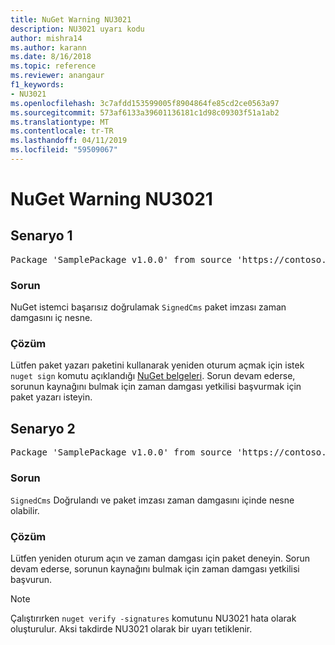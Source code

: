 ```yaml
---
title: NuGet Warning NU3021
description: NU3021 uyarı kodu
author: mishra14
ms.author: karann
ms.date: 8/16/2018
ms.topic: reference
ms.reviewer: anangaur
f1_keywords:
- NU3021
ms.openlocfilehash: 3c7afdd153599005f8904864fe85cd2ce0563a97
ms.sourcegitcommit: 573af6133a39601136181c1d98c09303f51a1ab2
ms.translationtype: MT
ms.contentlocale: tr-TR
ms.lasthandoff: 04/11/2019
ms.locfileid: "59509067"
---
```

# <a name="nuget-warning-nu3021"></a>NuGet Warning NU3021

## <a name="scenario-1"></a>Senaryo 1

<pre>Package 'SamplePackage v1.0.0' from source 'https://contoso.com/index.json': The primary signature's timestamp signature validation failed.</pre>

### <a name="issue"></a>Sorun

NuGet istemci başarısız doğrulamak `SignedCms` paket imzası zaman damgasını iç nesne.


### <a name="solution"></a>Çözüm

Lütfen paket yazarı paketini kullanarak yeniden oturum açmak için istek `nuget sign` komutu açıklandığı [NuGet belgeleri](https://docs.microsoft.com/en-us/nuget/create-packages/sign-a-package). Sorun devam ederse, sorunun kaynağını bulmak için zaman damgası yetkilisi başvurmak için paket yazarı isteyin.



## <a name="scenario-2"></a>Senaryo 2

<pre>Package 'SamplePackage v1.0.0' from source 'https://contoso.com/index.json': The timestamp signature validation failed.</pre>

### <a name="issue"></a>Sorun

`SignedCms` Doğrulandı ve paket imzası zaman damgasını içinde nesne olabilir.


### <a name="solution"></a>Çözüm

Lütfen yeniden oturum açın ve zaman damgası için paket deneyin. Sorun devam ederse, sorunun kaynağını bulmak için zaman damgası yetkilisi başvurun.


> [!Note]
> Çalıştırırken `nuget verify -signatures` komutunu NU3021 hata olarak oluşturulur. Aksi takdirde NU3021 olarak bir uyarı tetiklenir.